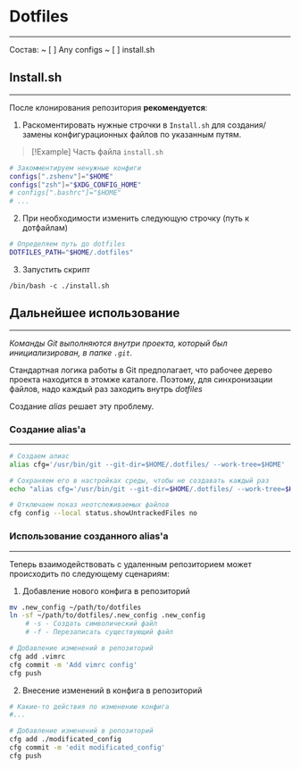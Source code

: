# Dotfiles
---
Состав:
~ [ ] Any configs
~ [ ] install.sh

## Install.sh
---
После клонирования репозитория **рекомендуется**:

1) Раскоментировать нужные строчки в `Install.sh` для создания/замены конфигурационных файлов по указанным путям.

> [!Example] Часть файла `install.sh`
```bash
# Закомментируем ненужные конфиги
configs[".zshenv"]="$HOME"
configs["zsh"]="$XDG_CONFIG_HOME"
# configs[".bashrc"]="$HOME"
# ...
```

2) При необходимости изменить следующую строчку (путь к дотфайлам)
```bash
# Определяем путь до dotfiles
DOTFILES_PATH="$HOME/.dotfiles"
```

3) Запустить скрипт
```
/bin/bash -c ./install.sh
```

## Дальнейшее использование
---

*Команды Git выполняются внутри проекта, который был инициализирован, в папке `.git`.*

Стандартная логика работы в Git предполагает, что рабочее дерево проекта находится в этомже каталоге. Поэтому, для синхронизации файлов, надо каждый раз заходить внутрь *dotfiles*

Создание *alias* решает эту проблему.

### Создание alias'а
---
```bash
# Создаем алиас
alias cfg='/usr/bin/git --git-dir=$HOME/.dotfiles/ --work-tree=$HOME'

# Сохраняем его в настройках среды, чтобы не создавать каждый раз
echo "alias cfg='/usr/bin/git --git-dir=$HOME/.dotfiles/ --work-tree=$HOME'" >> $HOME/dotfiles/.share_shellrc

# Отключаем показ неотслеживаемых файлов
cfg config --local status.showUntrackedFiles no
```

### Использование созданного alias'а
---
Теперь взаимодействовать с удаленным репозиторием может происходить по следующему сценариям:


1) Добавление нового конфига в репозиторий
```bash
mv .new_config ~/path/to/dotfiles
ln -sf ~/path/to/dotfiles/.new_config .new_config
    # -s - Создать символический файл
    # -f - Перезаписать существующий файл

# Добавление изменений в репозиторий
cfg add .vimrc
cfg commit -m 'Add vimrc config'
cfg push
```


2) Внесение изменений в конфига в репозиторий
```bash
# Какие-то действия по изменению конфига
#...

# Добавление изменений в репозиторий
cfg add ./modificated_config
cfg commit -m 'edit modificated_config'
cfg push
```

